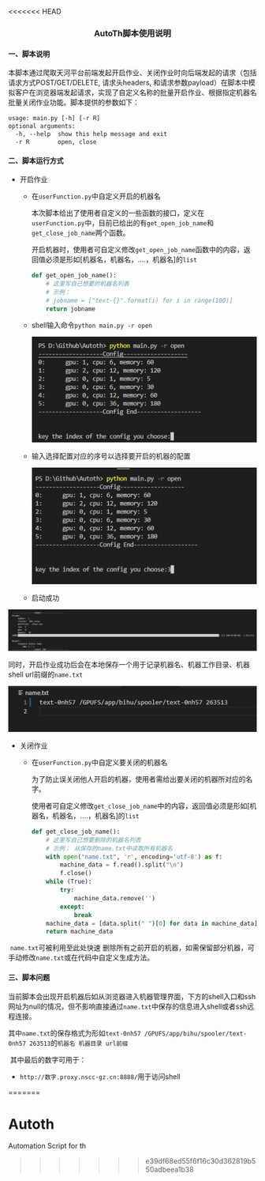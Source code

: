 <<<<<<< HEAD
### <center>AutoTh脚本使用说明</center>

#### 一、脚本说明

​		本脚本通过爬取天河平台前端发起开启作业、关闭作业时向后端发起的请求（包括请求方式POST/GET/DELETE, 请求头headers, 和请求参数payload）在脚本中模拟客户在浏览器端发起请求，实现了自定义名称的批量开启作业、根据指定机器名批量关闭作业功能。脚本提供的参数如下：

```
usage: main.py [-h] [-r R]
optional arguments:
  -h, --help  show this help message and exit
  -r R        open, close
```



#### 二、脚本运行方式

- 开启作业

  - 在`userFunction.py`中自定义开启的机器名

    本次脚本给出了使用者自定义的一些函数的接口，定义在`userFunction.py`中，目前已给出的有`get_open_job_name`和`get_close_job_name`两个函数。

    开启机器时，使用者可自定义修改`get_open_job_name`函数中的内容，返回值必须是形如[机器名，机器名，....，机器名]的`list`

    ```python
    def get_open_job_name():
        # 这里写自己想要的机器名列表
        # 示例：
        # jobname = ["text-{}".format(i) for i in range(100)]
        return jobname
    ```

  - shell输入命令`python main.py -r open`

    ![image-20221203135518154](images/image-20221203135518154.png)

  - 输入选择配置对应的序号以选择要开启的机器的配置

    ![image-20221203135600578](images\image-20221203135600578.png)

  - 启动成功

![image-20221203135631255](images\image-20221203135631255.png)

​			同时，开启作业成功后会在本地保存一个用于记录机器名、机器工作目录、机器shell url前缀的`name.txt`

![image-20221203135951212](images\image-20221203135951212.png)

- 关闭作业

  - 在`userFunction.py`中自定义要关闭的机器名

    为了防止误关闭他人开启的机器，使用者需给出要关闭的机器所对应的名字。

    使用者可自定义修改`get_close_job_name`中的内容，返回值必须是形如[机器名，机器名，....，机器名]的`list`

    ```python
    def get_close_job_name():
        # 这里写自己想要删除的机器名列表
        # 示例： 从保存的name.txt中读取所有机器名
        with open("name.txt", 'r', encoding='utf-8') as f:
            machine_data = f.read().split("\n")
            f.close()
        while (True):
            try:
                machine_data.remove('')
            except:
                break
        machine_data = [data.split(" ")[0] for data in machine_data]
        return machine_data
    ```

​			  `name.txt`可被利用至此处快速 删除所有之前开启的机器，如需保留部分机器，可手动修改`name.txt`或在代码中自定义生成方法。

#### 三、脚本问题

​		当前脚本会出现开启机器后如从浏览器进入机器管理界面，下方的shell入口和ssh网址为null的情况，但不影响直接通过`name.txt`中保存的信息进入shell或者ssh远程连接。

​		其中`name.txt`的保存格式为形如`text-0nh57 /GPUFS/app/bihu/spooler/text-0nh57 263513`的`机器名 机器目录 url前缀`

​		其中最后的数字可用于：

- `http://数字.proxy.nscc-gz.cn:8888/`用于访问shell

  
=======
# Autoth
Automation Script for th
>>>>>>> e39df68ed55f6f16c30d362819b550adbeea1b38
